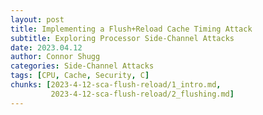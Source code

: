 ```yaml
---
layout: post
title: Implementing a Flush+Reload Cache Timing Attack
subtitle: Exploring Processor Side-Channel Attacks
date: 2023.04.12
author: Connor Shugg
categories: Side-Channel Attacks
tags: [CPU, Cache, Security, C]
chunks: [2023-4-12-sca-flush-reload/1_intro.md,
         2023-4-12-sca-flush-reload/2_flushing.md]
---
```


